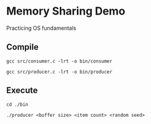 # Memory Sharing Demo
Practicing OS fundamentals

## Compile
`gcc src/consumer.c -lrt -o bin/consumer`

`gcc src/producer.c -lrt -o bin/producer`

## Execute
`cd ./bin`

`./producer <buffer size> <item count> <random seed>`